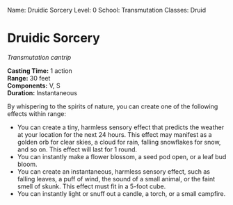 Name: Druidic Sorcery
Level: 0
School: Transmutation
Classes: Druid

# Druidic Sorcery 
_Transmutation cantrip_ 

**Casting Time:** 1 action    
**Range:** 30 feet    
**Components:** V, S    
**Duration:** Instantaneous 

By whispering to the spirits of nature, you can create one of the following effects within range: 
* You can create a tiny, harmless sensory effect that predicts the weather at your location for the next 24 hours. This effect may manifest as a golden orb for clear skies, a cloud for rain, falling snowflakes for snow, and so on. This effect will last for 1 round. 
* You can instantly make a flower blossom, a seed pod open, or a leaf bud bloom. 
* You can create an instantaneous, harmless sensory effect, such as falling leaves, a puff of wind, the sound of a small animal, or the faint smell of skunk. This effect must fit in a 5-foot cube. 
* You can instantly light or snuff out a candle, a torch, or a small campfire.